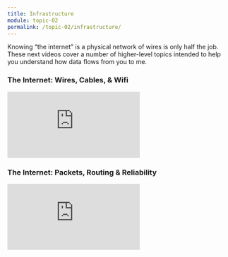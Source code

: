 ```yaml
---
title: Infrastructure
module: topic-02
permalink: /topic-02/infrastructure/
---
```


<div class="divider-heading"></div>

Knowing “the internet” is a physical network of wires is only half the job. These next videos cover a number of higher-level topics intended to help you understand how data flows from you to me.


### The Internet: Wires, Cables, & Wifi
<div class="embed-responsive embed-responsive-16by9">
  <iframe class="embed-responsive-item" src="https://www.youtube.com/embed/ZhEf7e4kopM?rel=0&amp;showinfo=0" frameborder="0" allowfullscreen></iframe>
</div>


### The Internet: Packets, Routing & Reliability
<div class="embed-responsive embed-responsive-16by9">
  <iframe class="embed-responsive-item" src="https://www.youtube.com/embed/AYdF7b3nMto?rel=0&amp;showinfo=0" frameborder="0" allowfullscreen></iframe>
  </div>

